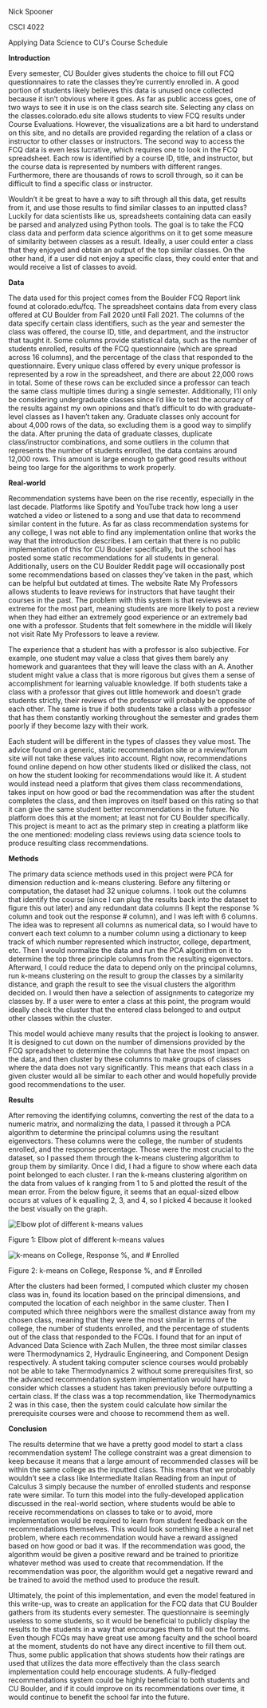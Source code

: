 

Nick Spooner

CSCI 4022

Applying Data Science to CU's Course Schedule

**Introduction**

Every semester, CU Boulder gives students the choice to fill out FCQ questionnaires to rate the classes they’re currently enrolled in. A good portion of students likely believes this data is unused once collected because it isn’t obvious where it goes. As far as public access goes, one of two ways to see it in use is on the class search site. Selecting any class on the classes.colorado.edu site allows students to view FCQ results under Course Evaluations. However, the visualizations are a bit hard to understand on this site, and no details are provided regarding the relation of a class or instructor to other classes or instructors. The second way to access the FCQ data is even less lucrative, which requires one to look in the FCQ spreadsheet. Each row is identified by a course ID, title, and instructor, but the course data is represented by numbers with different ranges. Furthermore, there are thousands of rows to scroll through, so it can be difficult to find a specific class or instructor.

Wouldn’t it be great to have a way to sift through all this data, get results from it, and use those results to find similar classes to an inputted class? Luckily for data scientists like us, spreadsheets containing data can easily be parsed and analyzed using Python tools. The goal is to take the FCQ class data and perform data science algorithms on it to get some measure of similarity between classes as a result. Ideally, a user could enter a class that they enjoyed and obtain an output of the top similar classes. On the other hand, if a user did not enjoy a specific class, they could enter that and would receive a list of classes to avoid.

**Data**

The data used for this project comes from the Boulder FCQ Report link found at colorado.edu/fcq. The spreadsheet contains data from every class offered at CU Boulder from Fall 2020 until Fall 2021. The columns of the data specify certain class identifiers, such as the year and semester the class was offered, the course ID, title, and department, and the instructor that taught it. Some columns provide statistical data, such as the number of students enrolled, results of the FCQ questionnaire (which are spread across 16 columns), and the percentage of the class that responded to the questionnaire. Every unique class offered by every unique professor is represented by a row in the spreadsheet, and there are about 22,000 rows in total. Some of these rows can be excluded since a professor can teach the same class multiple times during a single semester. Additionally, I’ll only be considering undergraduate classes since I’d like to test the accuracy of the results against my own opinions and that’s difficult to do with graduate-level classes as I haven’t taken any. Graduate classes only account for about 4,000 rows of the data, so excluding them is a good way to simplify the data. After pruning the data of graduate classes, duplicate class/instructor combinations, and some outliers in the column that represents the number of students enrolled, the data contains around 12,000 rows. This amount is large enough to gather good results without being too large for the algorithms to work properly.

**Real-world**

Recommendation systems have been on the rise recently, especially in the last decade. Platforms like Spotify and YouTube track how long a user watched a video or listened to a song and use that data to recommend similar content in the future. As far as class recommendation systems for any college, I was not able to find any implementation online that works the way that the introduction describes. I am certain that there is no public implementation of this for CU Boulder specifically, but the school has posted some static recommendations for all students in general. Additionally, users on the CU Boulder Reddit page will occasionally post some recommendations based on classes they’ve taken in the past, which can be helpful but outdated at times. The website Rate My Professors allows students to leave reviews for instructors that have taught their courses in the past. The problem with this system is that reviews are extreme for the most part, meaning students are more likely to post a review when they had either an extremely good experience or an extremely bad one with a professor. Students that felt somewhere in the middle will likely not visit Rate My Professors to leave a review.

The experience that a student has with a professor is also subjective. For example, one student may value a class that gives them barely any homework and guarantees that they will leave the class with an A. Another student might value a class that is more rigorous but gives them a sense of accomplishment for learning valuable knowledge. If both students take a class with a professor that gives out little homework and doesn’t grade students strictly, their reviews of the professor will probably be opposite of each other. The same is true if both students take a class with a professor that has them constantly working throughout the semester and grades them poorly if they become lazy with their work.

Each student will be different in the types of classes they value most. The advice found on a generic, static recommendation site or a review/forum site will not take these values into account. Right now, recommendations found online depend on how other students liked or disliked the class, not on how the student looking for recommendations would like it. A student would instead need a platform that gives them class recommendations, takes input on how good or bad the recommendation was after the student completes the class, and then improves on itself based on this rating so that it can give the same student better recommendations in the future. No platform does this at the moment; at least not for CU Boulder specifically. This project is meant to act as the primary step in creating a platform like the one mentioned: modeling class reviews using data science tools to produce resulting class recommendations.


**Methods**

The primary data science methods used in this project were PCA for dimension reduction and k-means clustering. Before any filtering or computation, the dataset had 32 unique columns. I took out the columns that identify the course (since I can plug the results back into the dataset to figure this out later) and any redundant data columns (I kept the response % column and took out the response # column), and I was left with 6 columns. The idea was to represent all columns as numerical data, so I would have to convert each text column to a number column using a dictionary to keep track of which number represented which instructor, college, department, etc. Then I would normalize the data and run the PCA algorithm on it to determine the top three principle columns from the resulting eigenvectors. Afterward, I could reduce the data to depend only on the principal columns, run k-means clustering on the result to group the classes by a similarity distance, and graph the result to see the visual clusters the algorithm decided on. I would then have a selection of assignments to categorize my classes by. If a user were to enter a class at this point, the program would ideally check the cluster that the entered class belonged to and output other classes within the cluster.

This model would achieve many results that the project is looking to answer. It is designed to cut down on the number of dimensions provided by the FCQ spreadsheet to determine the columns that have the most impact on the data, and then cluster by these columns to make groups of classes where the data does not vary significantly. This means that each class in a given cluster would all be similar to each other and would hopefully provide good recommendations to the user.

**Results**

After removing the identifying columns, converting the rest of the data to a numeric matrix, and normalizing the data, I passed it through a PCA algorithm to determine the principal columns using the resultant eigenvectors. These columns were the college, the number of students enrolled, and the response percentage. Those were the most crucial to the dataset, so I passed them through the k-means clustering algorithm to group them by similarity. Once I did, I had a figure to show where each data point belonged to each cluster. I ran the k-means clustering algorithm on the data from values of k ranging from 1 to 5 and plotted the result of the mean error. From the below figure, it seems that an equal-sized elbow occurs at values of k equalling 2, 3, and 4, so I picked 4 because it looked the best visually on the graph.

![Elbow plot of different k-means values](kmeans_elbow.png)

Figure 1: Elbow plot of different k-means values

![k-means on College, Response %, and # Enrolled](kmeans.png)

Figure 2: k-means on College, Response %, and # Enrolled

After the clusters had been formed, I computed which cluster my chosen class was in, found its location based on the principal dimensions, and computed the location of each neighbor in the same cluster. Then I computed which three neighbors were the smallest distance away from my chosen class, meaning that they were the most similar in terms of the college, the number of students enrolled, and the percentage of students out of the class that responded to the FCQs. I found that for an input of Advanced Data Science with Zach Mullen, the three most similar classes were Thermodynamics 2, Hydraulic Engineering, and Component Design respectively. A student taking computer science courses would probably not be able to take Thermodynamics 2 without some prerequisites first, so the advanced recommendation system implementation would have to consider which classes a student has taken previously before outputting a certain class. If the class was a top recommendation, like Thermodynamics 2 was in this case, then the system could calculate how similar the prerequisite courses were and choose to recommend them as well.

**Conclusion**

The results determine that we have a pretty good model to start a class recommendation system! The college constraint was a great dimension to keep because it means that a large amount of recommended classes will be within the same college as the inputted class. This means that we probably wouldn’t see a class like Intermediate Italian Reading from an input of Calculus 3 simply because the number of enrolled students and response rate were similar. To turn this model into the fully-developed application discussed in the real-world section, where students would be able to receive recommendations on classes to take or to avoid, more implementation would be required to learn from student feedback on the recommendations themselves. This would look something like a neural net problem, where each recommendation would have a reward assigned based on how good or bad it was. If the recommendation was good, the algorithm would be given a positive reward and be trained to prioritize whatever method was used to create that recommendation. If the recommendation was poor, the algorithm would get a negative reward and be trained to avoid the method used to produce the result.

Ultimately, the point of this implementation, and even the model featured in this write-up, was to create an application for the FCQ data that CU Boulder gathers from its students every semester. The questionnaire is seemingly useless to some students, so it would be beneficial to publicly display the results to the students in a way that encourages them to fill out the forms. Even though FCQs may have great use among faculty and the school board at the moment, students do not have any direct incentive to fill them out. Thus, some public application that shows students how their ratings are used that utilizes the data more effectively than the class search implementation could help encourage students. A fully-fledged recommendations system could be highly beneficial to both students and CU Boulder, and if it could improve on its recommendations over time, it would continue to benefit the school far into the future.
